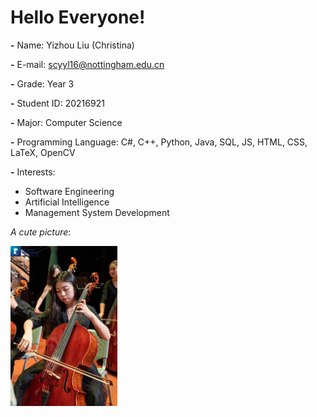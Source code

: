 # Hello Everyone!
**-** Name: Yizhou Liu (Christina)

**-** E-mail: [s](mailto:scyyw6@nottingham.edu.cn)cyyl16@nottingham.edu.cn

**-** Grade: Year 3

**-** Student ID: 20216921

**-** Major: Computer Science

**-** Programming Language:  C\#, C++, Python, Java, SQL, JS, HTML, CSS, LaTeX, OpenCV

**-** Interests:

- Software Engineering
- Artificial Intelligence 
- Management System Development

*A cute picture*:

<img src="Contributors/images/Christina.jpg" alt="cute pic" style="zoom:25%;" />
